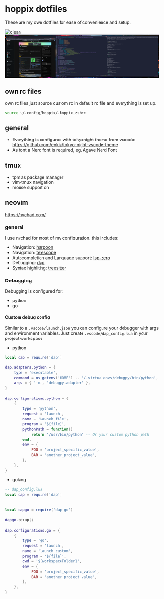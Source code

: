 # hoppix dotfiles

These are my own dotfiles for ease of convenience and setup.

![clean](rice_2.png)
![productive](rice_productive_2.png)

## own rc files

own rc files just source custom rc in default rc file and everything is set up.

```sh
source ~/.config/hoppix/.hoppix_zshrc
```

## general
* Everything is configured with tokyonight theme from vscode: https://github.com/enkia/tokyo-night-vscode-theme
* As font a Nerd font is required, eg. Agave Nerd Font

## tmux

* tpm as package manager
* vim-tmux navigation
* mouse support on

## neovim

https://nvchad.com/

### general
I use nvchad for most of my configuration, this includes:

* Navigation: [harpoon](https://github.com/ThePrimeagen/harpoon)
* Navigation: [telescope](https://github.com/nvim-telescope/telescope.nvim)
* Autocompletion and Language support: [lsp-zero](https://github.com/VonHeikemen/lsp-zero.nvim)
* Debugging: [dap](https://github.com/mfussenegger/nvim-dap)
* Syntax highliting: [treesitter](https://github.com/nvim-treesitter/nvim-treesitter)

### Debugging

Debugging is configured for:

* python
* go

#### Custom debug config

Similar to a `.vscode/launch.json` you can configure your debugger with args
and environment variables. Just create `.vscode/dap_config.lua` in your project workspace
* python
```lua
local dap = require('dap')

dap.adapters.python = {
    type = 'executable',
    command = os.getenv('HOME') .. '/.virtualenvs/debugpy/bin/python',
    args = { '-m', 'debugpy.adapter' },
}

dap.configurations.python = {
    {
        type = 'python',
        request = 'launch',
        name = 'Launch file',
        program = '${file}',
        pythonPath = function()
            return '/usr/bin/python' -- Or your custom python path
        end,
        env = {
            FOO = 'project_specific_value',
            BAR = 'another_project_value',
        },
    },
}
```

* golang
```lua
-- dap_config.lua
local dap = require('dap')


local dapgo = require('dap-go')

dapgo.setup()

dap.configurations.go = {
    {
        type = 'go',
        request = 'launch',
        name = 'launch custom',
        program = '${file}',
        cwd = '${workspaceFolder}',
        env = {
            FOO = 'project_specific_value',
            BAR = 'another_project_value',
        },
    },
}

```




